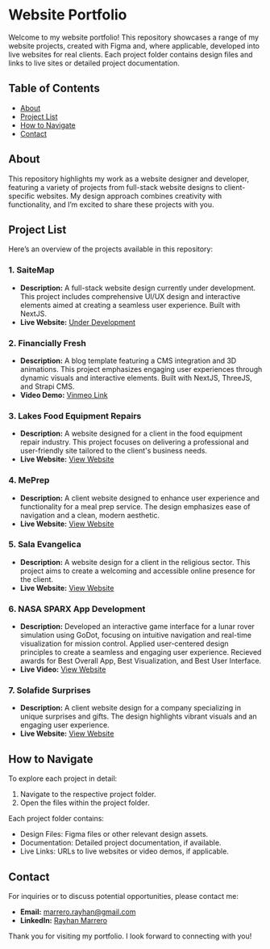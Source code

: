 # Website Portfolio

Welcome to my website portfolio! This repository showcases a range of my website projects, created with Figma and, where applicable, developed into live websites for real clients. Each project folder contains design files and links to live sites or detailed project documentation.

## Table of Contents

- [About](#about)
- [Project List](#project-list)
- [How to Navigate](#how-to-navigate)
- [Contact](#contact)

## About

This repository highlights my work as a website designer and developer, featuring a variety of projects from full-stack website designs to client-specific websites. My design approach combines creativity with functionality, and I’m excited to share these projects with you.

## Project List

Here’s an overview of the projects available in this repository:

### 1. SaiteMap

- **Description:** A full-stack website design currently under development. This project includes comprehensive UI/UX design and interactive elements aimed at creating a seamless user experience. Built with NextJS.
- **Live Website:** [Under Development](https://www.saitemap.com/)

### 2. Financially Fresh

- **Description:** A blog template featuring a CMS integration and 3D animations. This project emphasizes engaging user experiences through dynamic visuals and interactive elements. Built with NextJS, ThreeJS, and Strapi CMS.
- **Video Demo:** [Vinmeo Link](https://vimeo.com/865302596)

### 3. Lakes Food Equipment Repairs

- **Description:** A website designed for a client in the food equipment repair industry. This project focuses on delivering a professional and user-friendly site tailored to the client's business needs.
- **Live Website:** [View Website](https://www.lakesfoodequipmentrepairs.com/index.html)

### 4. MePrep

- **Description:** A client website designed to enhance user experience and functionality for a meal prep service. The design emphasizes ease of navigation and a clean, modern aesthetic.
- **Live Website:** [View Website](https://rayhanm17.github.io/PrepAppDemo/)

### 5. Sala Evangelica

- **Description:** A website design for a client in the religious sector. This project aims to create a welcoming and accessible online presence for the client.
- **Live Website:** [View Website](http://www.salaevangelicamiami.com/index.html)

### 6. NASA SPARX App Development

- **Description:** Developed an interactive game interface for a lunar rover simulation using GoDot, focusing on intuitive navigation and real-time visualization for mission control. Applied user-centered design principles to create a seamless and engaging user experience. Recieved awards for Best Overall App, Best Visualization, and Best User Interface.
- **Live Video:** [View Website](https://youtu.be/uSdJ1Be-Xxw?si=c5Cx767i5SMOymLX)

### 7. Solafide Surprises

- **Description:** A client website design for a company specializing in unique surprises and gifts. The design highlights vibrant visuals and an engaging user experience.
- **Live Website:** [View Website](https://rayhanm17.github.io/Sola-FideSurprises/index.html)

## How to Navigate

To explore each project in detail:

1. Navigate to the respective project folder.
2. Open the files within the project folder.

Each project folder contains:
- Design Files: Figma files or other relevant design assets.
- Documentation: Detailed project documentation, if available.
- Live Links: URLs to live websites or video demos, if applicable.

## Contact

For inquiries or to discuss potential opportunities, please contact me:

- **Email:** [marrero.rayhan@gmail.com](mailto:marrero.rayhan@gmail.com)
- **LinkedIn:** [Rayhan Marrero](https://www.linkedin.com/in/rayhanjmarrero/)

Thank you for visiting my portfolio. I look forward to connecting with you!
